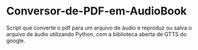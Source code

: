 # Conversor-de-PDF-em-AudioBook
Script que converte o pdf para um arquivo de áudio e reproduz ou salva o arquivo de áudio utilizando Python, com a biblioteca aberta de GTTS do google.
